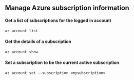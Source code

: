 ## Manage Azure subscription information

#### Get a list of subscriptions for the logged in account
```
az account list
```

#### Get the details of a subscription
```
az account show
```

#### Set a subscription to be the current active subscription
```
az account set --subscription <mysubscription>
```
